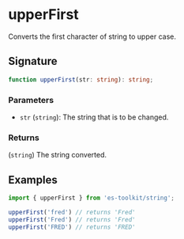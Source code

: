 # upperFirst

Converts the first character of string to upper case.

## Signature

```typescript
function upperFirst(str: string): string;
```

### Parameters

- `str` (`string`): The string that is to be changed.

### Returns

(`string`) The string converted.

## Examples

```typescript
import { upperFirst } from 'es-toolkit/string';

upperFirst('fred') // returns 'Fred'
upperFirst('Fred') // returns 'Fred'
upperFirst('FRED') // returns 'FRED'
```